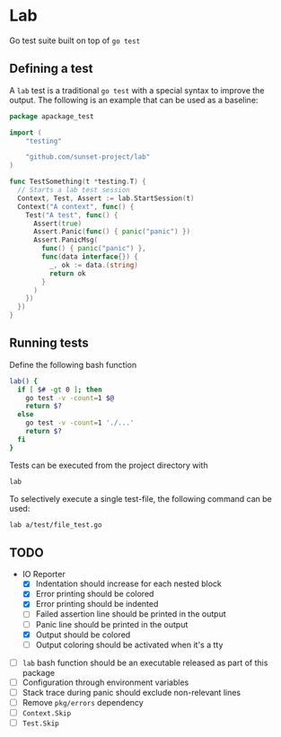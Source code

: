 # Lab

Go test suite built on top of `go test`

## Defining a test

A `lab` test is a traditional `go test` with a special syntax to improve
the output.
The following is an example that can be used as a baseline:

```go
package apackage_test

import (
	"testing"

	"github.com/sunset-project/lab"
)

func TestSomething(t *testing.T) {
  // Starts a lab test session
  Context, Test, Assert := lab.StartSession(t)
  Context("A context", func() {
    Test("A test", func() {
      Assert(true)
      Assert.Panic(func() { panic("panic") })
      Assert.PanicMsg(
        func() { panic("panic") },
        func(data interface{}) {
          _, ok := data.(string)
          return ok
        }
      )
    })
  })
}
```

## Running tests

Define the following bash function

```bash
lab() {
  if [ $# -gt 0 ]; then
    go test -v -count=1 $@
    return $?
  else
    go test -v -count=1 './...'
    return $?
  fi
}
```

Tests can be executed from the project directory with

```bash
lab
```

To selectively execute a single test-file, the following command can be used:

```bash
lab a/test/file_test.go
```

## TODO

- IO Reporter
  - [x] Indentation should increase for each nested block
  - [x] Error printing should be colored
  - [x] Error printing should be indented
  - [ ] Failed assertion line should be printed in the output
  - [ ] Panic line should be printed in the output
  - [x] Output should be colored
  - [ ] Output coloring should be activated when it's a tty
- [ ] `lab` bash function should be an executable released as part of this
  package
- [ ] Configuration through environment variables
- [ ] Stack trace during panic should exclude non-relevant lines
- [ ] Remove `pkg/errors` dependency
- [ ] `Context.Skip`
- [ ] `Test.Skip`
